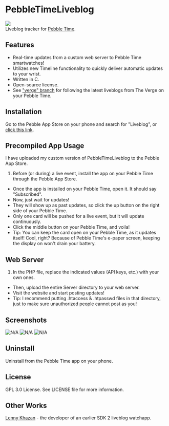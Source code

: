 # PebbleTimeLiveblog
![](https://raw.github.com/tomthecarrot/PebbleTimeLiveblog/master/screenshots/banner.png)  
Liveblog tracker for [Pebble Time](http://getpebble.com).

## Features
- Real-time updates from a custom web server to Pebble Time smartwatches!
- Utilizes new Timeline functionality to quickly deliver automatic updates to your wrist.
- Written in C.
- Open-source license.
- See ["verge" branch](https://github.com/tomthecarrot/PebbleTimeLiveblog/tree/verge) for following the latest liveblogs from The Verge on your Pebble Time.

## Installation
Go to the Pebble App Store on your phone and search for "Liveblog", or [click this link](https://apps.getpebble.com/applications/554ec47cecdc00f8140000c6).

## Precompiled App Usage
I have uploaded my custom version of PebbleTimeLiveblog to the Pebble App Store.  

1. Before (or during) a live event, install the app on your Pebble Time through the Pebble App Store.
- Once the app is installed on your Pebble Time, open it. It should say "Subscribed".
- Now, just wait for updates!
- They will show up as past updates,
so click the up button on the right side of your Pebble Time.
- Only one card will be pushed for a live event, but it will update continuously.
- Click the middle button on your Pebble Time, and voila!
- Tip: You can keep the card open on your Pebble Time, as it updates itself! Cool, right?
Because of Pebble Time's e-paper screen, keeping the display on won't drain your battery.

## Web Server
1. In the PHP file, replace the indicated values (API keys, etc.) with your own ones.
- Then, upload the entire Server directory to your web server.
- Visit the website and start posting updates!
- Tip: I recommend putting .htaccess & .htpasswd files in that directory, just to make sure unauthorized people
cannot post as you!

## Screenshots
![N/A](https://raw.github.com/tomthecarrot/PebbleTimeLiveblog/master/screenshots/screen1.png)
![N/A](https://raw.github.com/tomthecarrot/PebbleTimeLiveblog/master/screenshots/screen2.png)
![N/A](https://raw.github.com/tomthecarrot/PebbleTimeLiveblog/master/screenshots/screen3.png)

## Uninstall
Uninstall from the Pebble Time app on your phone.

## License
GPL 3.0 License. See LICENSE file for more information.

## Other Works
[Lenny Khazan](https://github.com/LK/PebbleLiveblog) - the developer of an earlier SDK 2 liveblog watchapp.
